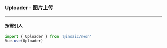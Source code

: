 ### Uploader - 图片上传

---
#### 按需引入

```js
import { Uploader } from '@insaic/neon'
Vue.use(Uploader)
```